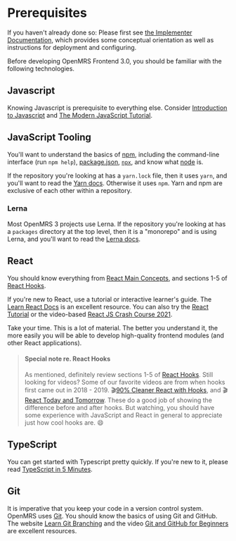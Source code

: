 # Prerequisites

If you haven't already done so: Please first see [the Implementer Documentation](https://wiki.openmrs.org/x/pQJiDQ), which provides some conceptual orientation as well as instructions for deployment and configuring.

Before developing OpenMRS Frontend 3.0, you should be familiar with the following technologies.

## Javascript

Knowing Javascript is prerequisite to everything else. Consider 
[Introduction to Javascript](https://www.codecademy.com/learn/introduction-to-javascript) and [The Modern JavaScript Tutorial](https://javascript.info/).

## JavaScript Tooling

You'll want to understand the basics of [npm](https://docs.npmjs.com/),
including the command-line interface (run `npm help`), [package.json](https://docs.npmjs.com/cli/v7/configuring-npm/package-json), [`npx`](https://docs.npmjs.com/cli/v7/commands/npx), and know what [node](https://www.w3schools.com/nodejs/) is.

If the repository you're looking at has a `yarn.lock` file, then it uses `yarn`,
and you'll want to read the [Yarn docs](https://classic.yarnpkg.com/en/docs/getting-started).
Otherwise it uses `npm`. Yarn and npm are exclusive of each other within a repository.

### Lerna

Most OpenMRS 3 projects use Lerna. If the repository you're looking
at has a `packages` directory at the top level,
then it is a "monorepo" and is using Lerna, and you'll want to read the
[Lerna docs](https://github.com/lerna/lerna#readme).

## React

You should know everything from [React Main Concepts](https://reactjs.org/docs/hello-world.html),
and sections 1-5 of [React Hooks](https://reactjs.org/docs/hooks-intro.html).

If you're new to React, use a tutorial or interactive learner's guide.
The [Learn React Docs](https://beta.reactjs.org/learn) is an excellent resource.
You can also try the
[React Tutorial](https://reactjs.org/tutorial/tutorial.html)
or the video-based [React JS Crash Course 2021](https://www.youtube.com/watch?v=w7ejDZ8SWv8).

Take your time. This is a lot of material. The better you understand it, the more
easily you will be able to develop high-quality frontend modules (and other React applications).

>#### Special note re. React Hooks
>As mentioned, definitely review sections 1-5 of [React Hooks](https://reactjs.org/docs/hooks-intro.html). Still looking for videos? Some of our favorite videos are from when hooks first came out in 2018 - 2019.  :clapper:[90% Cleaner React with Hooks](https://www.youtube.com/watch?v=wXLf18DsV-I), and
:clapper:[React Today and Tomorrow](https://youtu.be/dpw9EHDh2bM?t=1047). These do a good job of showing the difference before and after hooks. But watching, you should have some experience with JavaScript and React in general to appreciate just how cool hooks are. :smile:

## TypeScript

You can get started with Typescript pretty quickly. If you're new to it,
please read [TypeScript in 5 Minutes](https://www.typescriptlang.org/docs/handbook/typescript-in-5-minutes.html).

## Git

It is imperative that you keep your code in a version control system. OpenMRS uses
[Git](https://git-scm.com/). You should know the basics of using Git and GitHub.
The website [Learn Git Branching](https://learngitbranching.js.org/) and the video
[Git and GitHub for Beginners](https://www.youtube.com/watch?v=RGOj5yH7evk)
are excellent resources.
